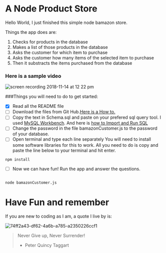 # A Node Product Store

Hello World, I just finished this simple node bamazon store.



Things the app does are:

1. Checks for products in the database
2. Makes a list of those products in the database
3. Asks the customer for which item to purchase
4. Asks the customer how many items of the selected item to purchase
5. Then it substracts the items purchased from the database

### Here is a sample video 
![screen recording 2018-11-14 at 12 22 pm](https://user-images.githubusercontent.com/38836949/48500221-52b86a00-e808-11e8-8d17-707ee796b91b.gif)


###Things you will need to do to get started:

- [x] Read all the README file
- [ ] Download the files from Git Hub.[Here is a How to.](https://www.quora.com/How-do-I-download-something-from-GitHub
)  
- [ ] Copy the text in Schema.sql and paste on your prefered sql query tool. I used [MySQL Workbench](https://www.mysql.com/products/workbench/). And here is [how to Import and Run SQL ](https://www.youtube.com/watch?v=POcHaIwmAhw)
- [ ] Change the password in the file bamazonCustomer.js to the password of your database.
- [ ] Open terminal and type each line separately 
You will need to install some software libraries for this to work.
All you need to do is copy and paste the line below to your terminal and hit enter.
		
```
npm install

```
- [ ] Now we can have fun! Run the app and answer the questions.

```

node bamazonCustomer.js
```



# Have Fun and remember
If you are new to coding as I am, a quote I live by is:

![74ff2a43-df62-4a6b-a785-a2350226ccf1](https://user-images.githubusercontent.com/38836949/48502118-c9effd00-e80c-11e8-84d6-86def3ebc581.jpeg)


> Never Give up, Never Surrender!
> - Peter Quincy Taggart